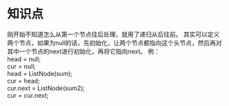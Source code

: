 # 知识点
刚开始不知道怎么从第一个节点往后处理，就用了递归从后往前。
其实可以定义两个节点，如果为null的话，先初始化，让两个节点都指向这个头节点，然后再对其中一个节点的next进行初始化，再将它指向next。
例：  
head = null;  
cur = null;  
head = ListNode(sum);  
cur = head;  
cur.next = ListNode(sum2);  
cur = cur.next;
